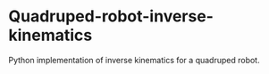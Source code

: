 # Quadruped-robot-inverse-kinematics
 Python implementation of inverse kinematics for a quadruped robot.
